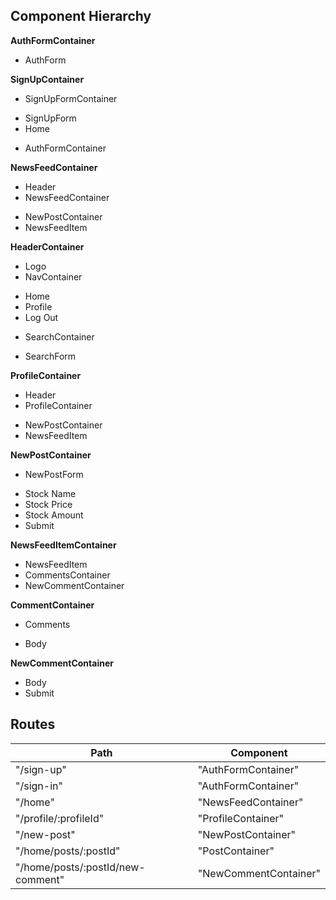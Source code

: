 ## Component Hierarchy

**AuthFormContainer**
 - AuthForm

**SignUpContainer**
 - SignUpFormContainer
  * SignUpForm
  * Home
 - AuthFormContainer

**NewsFeedContainer**
 - Header
 - NewsFeedContainer
  * NewPostContainer
  * NewsFeedItem

**HeaderContainer**
 - Logo
 - NavContainer
  * Home
  * Profile
  * Log Out
 - SearchContainer
  * SearchForm

**ProfileContainer**
 - Header
 - ProfileContainer
  * NewPostContainer
  * NewsFeedItem

**NewPostContainer**
 - NewPostForm
  * Stock Name
  * Stock Price
  * Stock Amount
  * Submit

**NewsFeedItemContainer**
 - NewsFeedItem
 - CommentsContainer
 - NewCommentContainer

**CommentContainer**
 - Comments
  * Body

**NewCommentContainer**
 - Body
 - Submit


## Routes

|Path   | Component   |
|-------|-------------|
| "/sign-up" | "AuthFormContainer" |
| "/sign-in" | "AuthFormContainer" |
| "/home" | "NewsFeedContainer" |
| "/profile/:profileId" | "ProfileContainer" |
| "/new-post" | "NewPostContainer" |
| "/home/posts/:postId" | "PostContainer" |
| "/home/posts/:postId/new-comment" | "NewCommentContainer" |
